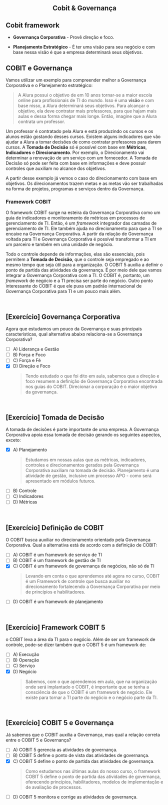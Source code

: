 <div align="center">

  ## Cobit & Governança
  
</div>

## Cobit framework

* **Governança Corporativa** - Provê direção e foco. 

* **Planejamento Estratégico** - É ter uma visão para seu negócio e com base nessa visão é que a empresa determinará seus objetivos. 

## COBIT e Governança

Vamos utilizar um exemplo para compreender melhor a Governança Corporativa e o Planejamento estratégico: 

> A Alura possui o objetivo de em 10 anos tornar-se a maior escola online para profissionais de TI do mundo. Isso é uma **visão** e com base nisso, a Alura determinará seus objetivos. Para alcançar o objetivo, ela deve contratar mais professores, para que hajam mais aulas e dessa forma chegar mais longe. Então, imagine que a Alura contrata um professor.

Um professor é contratado pela Alura e está produzindo os cursos e os alunos estão gostando desses cursos. Existem alguns indicadores que vão ajudar a Alura a tomar decisões de como contratar professores para darem cursos. A **Tomada de Decisão** só é possível com base em **Métricas**, **Indicadores** e **Direcionamento**. Por exemplo, o Direcionamento vai determinar a renovação de um serviço com um fornecedor. A Tomada de Decisão só pode ser feita com base em informações e deve possuir controles que auxiliam no alcance dos objetivos. 

A partir desse exemplo já vemos o caso do direcionamento com base em objetivos. Os direcionamentos trazem metas e as metas vão ser trabalhadas na forma de projetos, programas e serviços dentro da Governança.

### Framework COBIT

O framework COBIT surge na esteira da Governança Corporativa como um guia de indicadores e monitoramento de métricas em processos de gerenciamento de TI. Então, é um *framework* integrador das camadas de gerenciamento de TI. Ele também ajuda no direcionamento para que a TI se encaixe na Governança Corporativa. A partir da relação de Governança voltada para TI e Governança Corporativa é possível transformar a TI em um parceiro e também em uma unidade de negócio. 

Todo o controle depende de informações, elas são essenciais, pois permitem a **Tomada de Decisão**, que o controle seja empregado e ao mesmo tempo que seja útil para a organização. O COBIT 5 auxilia a definir o ponto de partida das atividades da governança. É por meio dele que vamos integrar a Governança Corporativa com a TI. O COBIT é, portanto, um *framework* de negócio e a TI precisa ser parte do negócio. Outro ponto interessante do COBIT é que ele puxa um padrão internacional de Governança Corporativa para TI e um pouco mais além. 

<br>

## [Exercício] Governança Corporativa

Agora que estudamos um pouco da Governança e suas principais características, qual alternativa abaixo relaciona-se a Governança Corporativa?

- [ ] A) Liderança e Gestão
- [ ] B) Força e Foco
- [ ] C) Força e Fé
- [x] D) Direção e Foco
  > Tendo estudado o que foi dito em aula, sabemos que a direção e foco resumem a definição de Governança Corporativa encontrada nos guias do COBIT. Direcionar a corporação é o maior objetivo da governança.

<br>

## [Exercício] Tomada de Decisão

A tomada de decisões é parte importante de uma empresa. A Governança Corporativa apoia essa tomada de decisão gerando os seguintes aspectos, exceto:

- [x] A) Planejamento
  > Estudamos em nossas aulas que as métricas, indicadores, controles e direcionamentos gerados pela Governança Corporativa auxiliam na tomada de decisão. Planejamento é uma atividade de gestão, inclusive um processo APO - como será apresentado em módulos futuros.
- [ ] B) Controle
- [ ] C) Indicadores
- [ ] D) Métricas

<br>

## [Exercício] Definição de COBIT

O COBIT busca auxiliar no direcionamento orientado pela Governança Corporativa. Qual a alternativa está de acordo com a definição de COBIT:

- [ ] A) COBIT é um framework de serviço de TI
- [ ] B) COBIT é um framework de gestão de TI
- [x] C) COBIT é um framework de governança de negócios, não só de TI
  > Levando em conta o que aprendemos até agora no curso, COBIT é um Framework de controle que busca auxiliar no direcionamento fortalecendo a Governança Corporativa por meio de princípios e habilitadores.
- [ ] D) COBIT é um framework de planejamento

<br>

## [Exercício] Framework COBIT 5

o COBIT leva a área da TI para o negócio. Além de ser um framework de controle, pode-se dizer também que o COBIT 5 é um framework de:

- [ ] A) Execução
- [ ] B) Operação
- [ ] C) Serviço
- [x] D) Negócio
  > Sabemos, com o que aprendemos em aula, que na organização onde será implantado o COBIT, é importante que se tenha a consciência de que o COBIT é um framework de negócio. Ele existe para tornar a TI parte do negócio e o negócio parte da TI.

<br>

## [Exercício] COBIT 5 e Governança

Já sabemos que o COBIT auxilia a Governança, mas qual a relação correta entre o COBIT 5 e Governança?

- [ ] A) COBIT 5 gerencia as atividades de governança.
- [ ] B) COBIT 5 define o ponto de vista das atividades de governança.
- [x] C) COBIT 5 define o ponto de partida das atividades de governança.
  > Como estudamos nas últimas aulas do nosso curso, o framework COBIT 5 define o ponto de partida das atividades de governança, oferecendo princípios, habilitadores, modelos de implementação e de avaliação de processos.
- [ ] D) COBIT 5 monitora e corrige as atividades de governança.
